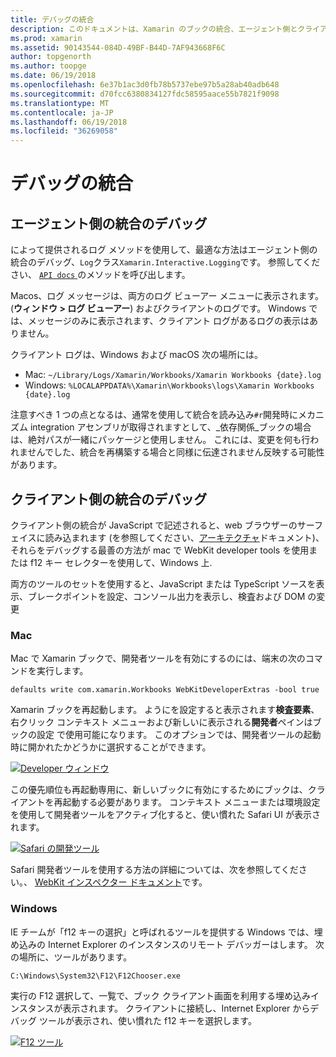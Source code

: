 ```yaml
---
title: デバッグの統合
description: このドキュメントは、Xamarin のブックの統合、エージェント側とクライアント側ファルダおよび Windows の両方をデバッグする方法をについて説明します
ms.prod: xamarin
ms.assetid: 90143544-084D-49BF-B44D-7AF943668F6C
author: topgenorth
ms.author: toopge
ms.date: 06/19/2018
ms.openlocfilehash: 6e37b1ac3d0fb78b5737ebe97b5a28ab40adb648
ms.sourcegitcommit: d70fcc6380834127fdc58595aace55b7821f9098
ms.translationtype: MT
ms.contentlocale: ja-JP
ms.lasthandoff: 06/19/2018
ms.locfileid: "36269058"
---
```

# <a name="debugging-integrations"></a>デバッグの統合

## <a name="debugging-agent-side-integrations"></a>エージェント側の統合のデバッグ

によって提供されるログ メソッドを使用して、最適な方法はエージェント側の統合のデバッグ、`Log`クラス`Xamarin.Interactive.Logging`です。 参照してください、 [ `API docs` ](https://developer.xamarin.com/api/type/Xamarin.Interactive.Logging.Log/)のメソッドを呼び出します。

Macos、ログ メッセージは、両方のログ ビューアー メニューに表示されます。 (**ウィンドウ > ログ ビューアー**) およびクライアントのログです。 Windows では、メッセージのみに表示されます、クライアント ログがあるログの表示はありません。

クライアント ログは、Windows および macOS 次の場所には。

- Mac: `~/Library/Logs/Xamarin/Workbooks/Xamarin Workbooks {date}.log`
- Windows: `%LOCALAPPDATA%\Xamarin\Workbooks\logs\Xamarin Workbooks {date}.log`

注意すべき 1 つの点となるは、通常を使用して統合を読み込み`#r`開発時にメカニズム integration アセンブリが取得されますとして、_依存関係_ブックの場合は、絶対パスが一緒にパッケージと使用しません。 これには、変更を何も行われませんでした、統合を再構築する場合と同様に伝達されません反映する可能性があります。

## <a name="debugging-client-side-integrations"></a>クライアント側の統合のデバッグ

クライアント側の統合が JavaScript で記述されると、web ブラウザーのサーフェイスに読み込まれます (を参照してください、[アーキテクチャ](~/tools/workbooks/sdk/architecture.md)ドキュメント)、それらをデバッグする最善の方法が mac で WebKit developer tools を使用または f12 キー セレクターを使用して、Windows 上.

両方のツールのセットを使用すると、JavaScript または TypeScript ソースを表示、ブレークポイントを設定、コンソール出力を表示し、検査および DOM の変更

### <a name="mac"></a>Mac

Mac で Xamarin ブックで、開発者ツールを有効にするのには、端末の次のコマンドを実行します。

```shell
defaults write com.xamarin.Workbooks WebKitDeveloperExtras -bool true
```

Xamarin ブックを再起動します。 ようにを設定すると表示されます**検査要素**、右クリック コンテキスト メニューおよび新しいに表示される**開発者**ペインはブックの設定 で使用可能になります。 このオプションでは、開発者ツールの起動時に開かれたかどうかに選択することができます。

[![Developer ウィンドウ](debugging-images/developer-pane-small.png)](debugging-images/developer-pane.png#lightbox)

この優先順位も再起動専用に、新しいブックに有効にするためにブックは、クライアントを再起動する必要があります。 コンテキスト メニューまたは環境設定を使用して開発者ツールをアクティブ化すると、使い慣れた Safari UI が表示されます。

[![Safari の開発ツール](debugging-images/mac-dev-tools.png)](debugging-images/mac-dev-tools.png#lightbox)

Safari 開発者ツールを使用する方法の詳細については、次を参照してください。、 [WebKit インスペクター ドキュメント][webkit-docs]です。

### <a name="windows"></a>Windows

IE チームが「f12 キーの選択」と呼ばれるツールを提供する Windows では、埋め込みの Internet Explorer のインスタンスのリモート デバッガーはします。 次の場所に、ツールがあります。

```shell
C:\Windows\System32\F12\F12Chooser.exe
```

実行の F12 選択して、一覧で、ブック クライアント画面を利用する埋め込みインスタンスが表示されます。 クライアントに接続し、Internet Explorer からデバッグ ツールが表示され、使い慣れた f12 キーを選択します。

[![F12 ツール](debugging-images/windows-dev-tools.png)](debugging-images/windows-dev-tools.png#lightbox)

[webkit-docs]: https://trac.webkit.org/wiki/WebInspector
